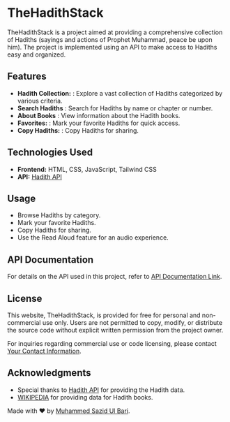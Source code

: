 # TheHadithStack

TheHadithStack is a project aimed at providing a comprehensive collection of Hadiths (sayings and actions of Prophet Muhammad, peace be upon him). The project is implemented using an API to make access to Hadiths easy and organized.

## Features

- **Hadith Collection:** : Explore a vast collection of Hadiths categorized by various criteria.
- **Search Hadiths** : Search for Hadiths by name or chapter or number.
- **About Books** : View information about the Hadith books.
- **Favorites:** : Mark your favorite Hadiths for quick access.
- **Copy Hadiths:** : Copy Hadiths for sharing.

## Technologies Used

- **Frontend:** HTML, CSS, JavaScript, Tailwind CSS
- **API:** [Hadith API]

## Usage

- Browse Hadiths by category.
- Mark your favorite Hadiths.
- Copy Hadiths for sharing.
- Use the Read Aloud feature for an audio experience.

## API Documentation

For details on the API used in this project, refer to [API Documentation Link].

## License

This website, TheHadithStack, is provided for free for personal and non-commercial use only. Users are not permitted to copy, modify, or distribute the source code without explicit written permission from the project owner.

For inquiries regarding commercial use or code licensing, please contact [Your Contact Information](mailto:subenglishschool@gmail.com).

## Acknowledgments

- Special thanks to [Hadith API] for providing the Hadith data.
- [WIKIPEDIA](https://en.wikipedia.org) for providing data for Hadith books.

Made with ❤️ by [Muhammed Sazid Ul Bari].

[API Documentation Link]: https://www.hadithapi.com/
[MIT License]: LICENSE.md
[LICENSE.md]: LICENSE.md
[Hadith API]: https://www.hadithapi.com/
[Muhammed Sazid Ul Bari]: https://www.upwork.com/freelancers/~017e4802fc1f00ad2b
